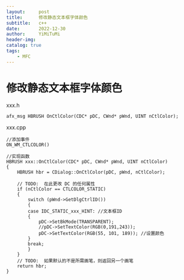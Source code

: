 ```yaml
---
layout:     post
title:      修改静态文本框字体颜色
subtitle:   c++
date:       2022-12-30
author:     YiMiTuMi
header-img: 
catalog: true
tags:
    - MFC
---
```


# 修改静态文本框字体颜色

xxx.h

	afx_msg HBRUSH OnCtlColor(CDC* pDC, CWnd* pWnd, UINT nCtlColor);

xxx.cpp

	//添加事件
	ON_WM_CTLCOLOR()
	
	//实现函数
	HBRUSH xxx::OnCtlColor(CDC* pDC, CWnd* pWnd, UINT nCtlColor)
	{
		HBRUSH hbr = CDialog::OnCtlColor(pDC, pWnd, nCtlColor);
	
		// TODO:  在此更改 DC 的任何属性
		if (nCtlColor == CTLCOLOR_STATIC)
		{
			switch (pWnd->GetDlgCtrlID())
			{
			case IDC_STATIC_xxx_HINT: //文本框ID
			{
				pDC->SetBkMode(TRANSPARENT);
				//pDC->SetTextColor(RGB(0,191,243));
				pDC->SetTextColor(RGB(55, 101, 189)); //设置颜色
			}
			break;
			}
		}
		// TODO:  如果默认的不是所需画笔，则返回另一个画笔
		return hbr;
	}

